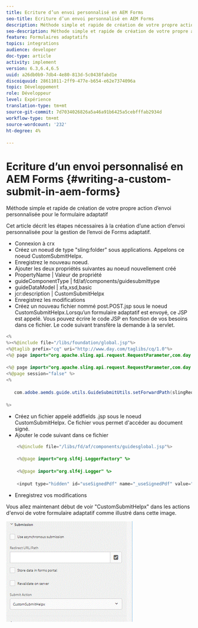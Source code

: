 ```yaml
---
title: Ecriture d’un envoi personnalisé en AEM Forms
seo-title: Ecriture d’un envoi personnalisé en AEM Forms
description: Méthode simple et rapide de création de votre propre action d’envoi personnalisée pour le formulaire adaptatif
seo-description: Méthode simple et rapide de création de votre propre action d’envoi personnalisée pour le formulaire adaptatif
feature: Formulaires adaptatifs
topics: integrations
audience: developer
doc-type: article
activity: implement
version: 6.3,6.4,6.5
uuid: a26db0b9-7db4-4e80-813d-5c0438fabd1e
discoiquuid: 28611011-2ff9-477e-b654-e62e7374096a
topic: Développement
role: Développeur
level: Expérience
translation-type: tm+mt
source-git-commit: 7d7034026826a5a46a91b6425a5cebfffab2934d
workflow-type: tm+mt
source-wordcount: '232'
ht-degree: 4%

---
```



# Ecriture d’un envoi personnalisé en AEM Forms {#writing-a-custom-submit-in-aem-forms}

Méthode simple et rapide de création de votre propre action d’envoi personnalisée pour le formulaire adaptatif

Cet article décrit les étapes nécessaires à la création d’une action d’envoi personnalisée pour la gestion de l’envoi de Forms adaptatif.

* Connexion à crx
* Créez un noeud de type &quot;sling:folder&quot; sous applications. Appelons ce noeud CustomSubmitHelpx.
* Enregistrez le nouveau noeud.
* Ajouter les deux propriétés suivantes au noeud nouvellement créé
* PropertyName       | Valeur de propriété
* guideComponentType | fd/af/components/guidesubmittype
* guideDataModel     | xfa,xsd,basic
* jcr:description   | CustomSubmitHelpx
* Enregistrez les modifications
* Créez un nouveau fichier nommé post.POST.jsp sous le noeud CustomSubmitHelpx.Lorsqu’un formulaire adaptatif est envoyé, ce JSP est appelé. Vous pouvez écrire le code JSP en fonction de vos besoins dans ce fichier. Le code suivant transfère la demande à la servlet.

```java
<%
%><%@include file="/libs/foundation/global.jsp"%>
<%@taglib prefix="cq" uri="http://www.day.com/taglibs/cq/1.0"%>
<%@ page import="org.apache.sling.api.request.RequestParameter,com.day.cq.wcm.api.WCMMode,com.adobe.forms.common.submitutils.CustomParameterRequest,com.adobe.aemds.guide.submitutils.*" %>

<%@ page import="org.apache.sling.api.request.RequestParameter,com.day.cq.wcm.api.WCMMode" %>
<%@page session="false" %>
<%

   com.adobe.aemds.guide.utils.GuideSubmitUtils.setForwardPath(slingRequest,"/bin/storeafsubmission",null,null);

%>
```

* Créez un fichier appelé addfields .jsp sous le noeud CustomSubmitHelpx. Ce fichier vous permet d&#39;accéder au document signé.
* Ajouter le code suivant dans ce fichier

```java
    <%@include file="/libs/fd/af/components/guidesglobal.jsp"%>

    <%@page import="org.slf4j.LoggerFactory" %>

    <%@page import="org.slf4j.Logger" %>

    <input type="hidden" id="useSignedPdf" name="_useSignedPdf" value=""/>;
```

* Enregistrez vos modifications

Vous allez maintenant début de voir &quot;CustomSubmitHelpx&quot; dans les actions d&#39;envoi de votre formulaire adaptatif comme illustré dans cette image.

![Formulaire adaptatif avec envoi personnalisé](assets/capture-2.gif)

